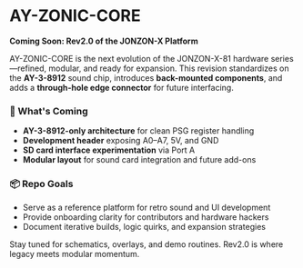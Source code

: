 # AY-ZONIC-CORE

**Coming Soon: Rev2.0 of the JONZON-X Platform**

AY-ZONIC-CORE is the next evolution of the JONZON-X-81 hardware series—refined, modular, and ready for expansion. This revision standardizes on the **AY-3-8912** sound chip, introduces **back-mounted components**, and adds a **through-hole edge connector** for future interfacing.

### 🔧 What's Coming
- **AY-3-8912-only architecture** for clean PSG register handling
- **Development header** exposing A0–A7, 5V, and GND
- **SD card interface experimentation** via Port A
- **Modular layout** for sound card integration and future add-ons

### 📦 Repo Goals
- Serve as a reference platform for retro sound and UI development
- Provide onboarding clarity for contributors and hardware hackers
- Document iterative builds, logic quirks, and expansion strategies

Stay tuned for schematics, overlays, and demo routines. Rev2.0 is where legacy meets modular momentum.

